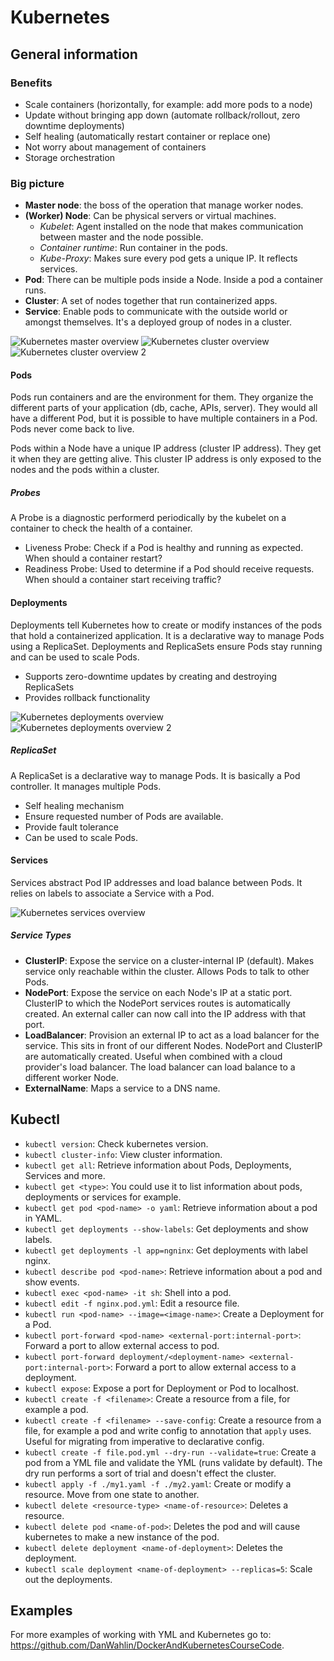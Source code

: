 # Kubernetes

## General information

### Benefits

- Scale containers (horizontally, for example: add more pods to a node)
- Update without bringing app down (automate rollback/rollout, zero downtime deployments)
- Self healing (automatically restart container or replace one)
- Not worry about management of containers
- Storage orchestration

### Big picture

- **Master node**: the boss of the operation that manage worker nodes.
- **(Worker) Node**: Can be physical servers or virtual machines.
  - *Kubelet*: Agent installed on the node that makes communication between master and the node possible.
  - *Container runtime*: Run container in the pods.
  - *Kube-Proxy*: Makes sure every pod gets a unique IP. It reflects services.
- **Pod**: There can be multiple pods inside a Node. Inside a pod a container runs.
- **Cluster**: A set of nodes together that run containerized apps.
- **Service**: Enable pods to communicate with the outside world or amongst themselves. It's a deployed group of nodes in a cluster.

![Kubernetes master overview](/images/k8s-overview-master.png)
![Kubernetes cluster overview](/images/k8s-overview-cluster.png)
![Kubernetes cluster overview 2](/images/k8s-overview-cluster-2.png)

#### Pods

Pods run containers and are the environment for them. They organize the different parts of your application (db, cache, APIs, server). They would all have a different Pod, but it is possible to have multiple containers in a Pod. Pods never come back to live.

Pods within a Node have a unique IP address (cluster IP address). They get it when they are getting alive. This cluster IP address is only exposed to the nodes and the pods within a cluster.

##### Probes

A Probe is a diagnostic performerd periodically by the kubelet on a container to check the health of a container.

- Liveness Probe: Check if a Pod is healthy and running as expected. When should a container restart?
- Readiness Probe: Used to determine if a Pod should receive requests. When should a container start receiving traffic?

#### Deployments

Deployments tell Kubernetes how to create or modify instances of the pods that hold a containerized application.
It is a declarative way to manage Pods using a ReplicaSet.
Deployments and ReplicaSets ensure Pods stay running and can be used to scale Pods.

- Supports zero-downtime updates by creating and destroying ReplicaSets
- Provides rollback functionality

![Kubernetes deployments overview](/images/k8s-overview-deployments.png)
![Kubernetes deployments overview 2](/images/k8s-overview-deployments-2.png)

##### ReplicaSet

A ReplicaSet is a declarative way to manage Pods. It is basically a Pod controller. It manages multiple Pods.

- Self healing mechanism
- Ensure requested number of Pods are available.
- Provide fault tolerance
- Can be used to scale Pods.

#### Services

Services abstract Pod IP addresses and load balance between Pods. It relies on labels to associate a Service with a Pod.

![Kubernetes services overview](/images/k8s-overview-services.png)

##### Service Types

- **ClusterIP**: Expose the service on a cluster-internal IP (default). Makes service only reachable within the cluster. Allows Pods to talk to other Pods.
- **NodePort**: Expose the service on each Node's IP at a static port. ClusterIP to which the NodePort services routes is automatically created. An external caller can now call into the IP address with that port.
- **LoadBalancer**: Provision an external IP to act as a load balancer for the service. This sits in front of our different Nodes. NodePort and ClusterIP are automatically created. Useful when combined with a cloud provider's load balancer. The load balancer can load balance to a different worker Node.
- **ExternalName**: Maps a service to a DNS name.

## Kubectl

- `kubectl version`: Check kubernetes version.
- `kubectl cluster-info`: View cluster information.
- `kubectl get all`: Retrieve information about Pods, Deployments, Services and more.
- `kubectl get <type>`: You could use it to list information about pods, deployments or services for example.
- `kubectl get pod <pod-name> -o yaml`: Retrieve information about a pod in YAML.
- `kubectl get deployments --show-labels`: Get deployments and show labels.
- `kubectl get deployments -l app=ngninx`: Get deployments with label nginx.
- `kubectl describe pod <pod-name>`: Retrieve information about a pod and show events.
- `kubectl exec <pod-name> -it sh`: Shell into a pod.
- `kubectl edit -f nginx.pod.yml`: Edit a resource file.
- `kubectl run <pod-name> --image=<image-name>`: Create a Deployment for a Pod.
- `kubectl port-forward <pod-name> <external-port:internal-port>`: Forward a port to allow external access to pod.
- `kubectl port-forward deployment/<deployment-name> <external-port:internal-port>`: Forward a port to allow external access to a deployment.
- `kubectl expose`: Expose a port for Deployment or Pod to localhost.
- `kubectl create -f <filename>`: Create a resource from a file, for example a pod.
- `kubectl create -f <filename> --save-config`: Create a resource from a file, for example a pod and write config to annotation that `apply` uses. Useful for migrating from imperative to declarative config.
- `kubectl create -f file.pod.yml --dry-run --validate=true`: Create a pod from a YML file and validate the YML (runs validate by default). The dry run performs a sort of trial and doesn't effect the cluster.
- `kubectl apply -f ./my1.yaml -f ./my2.yaml`: Create or modify a resource. Move from one state to another.
- `kubectl delete <resource-type> <name-of-resource>`: Deletes a resource.
- `kubectl delete pod <name-of-pod>`: Deletes the pod and will cause kubernetes to make a new instance of the pod.
- `kubectl delete deployment <name-of-deployment>`: Deletes the deployment.
- `kubectl scale deployment <name-of-deployment> --replicas=5`: Scale out the deployments.

## Examples

For more examples of working with YML and Kubernetes go to: <https://github.com/DanWahlin/DockerAndKubernetesCourseCode>.
